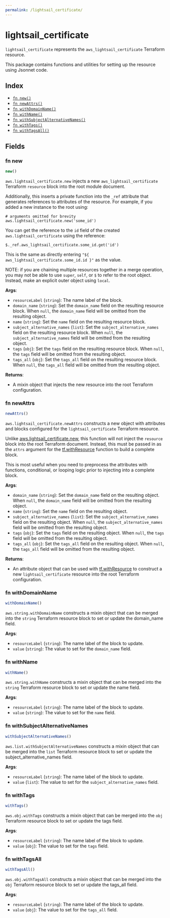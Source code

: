 ```yaml
---
permalink: /lightsail_certificate/
---
```


# lightsail_certificate

`lightsail_certificate` represents the `aws_lightsail_certificate` Terraform resource.



This package contains functions and utilities for setting up the resource using Jsonnet code.


## Index

* [`fn new()`](#fn-new)
* [`fn newAttrs()`](#fn-newattrs)
* [`fn withDomainName()`](#fn-withdomainname)
* [`fn withName()`](#fn-withname)
* [`fn withSubjectAlternativeNames()`](#fn-withsubjectalternativenames)
* [`fn withTags()`](#fn-withtags)
* [`fn withTagsAll()`](#fn-withtagsall)

## Fields

### fn new

```ts
new()
```


`aws.lightsail_certificate.new` injects a new `aws_lightsail_certificate` Terraform `resource`
block into the root module document.

Additionally, this inserts a private function into the `_ref` attribute that generates references to attributes of the
resource. For example, if you added a new instance to the root using:

    # arguments omitted for brevity
    aws.lightsail_certificate.new('some_id')

You can get the reference to the `id` field of the created `aws.lightsail_certificate` using the reference:

    $._ref.aws_lightsail_certificate.some_id.get('id')

This is the same as directly entering `"${ aws_lightsail_certificate.some_id.id }"` as the value.

NOTE: if you are chaining multiple resources together in a merge operation, you may not be able to use `super`, `self`,
or `$` to refer to the root object. Instead, make an explicit outer object using `local`.

**Args**:
  - `resourceLabel` (`string`): The name label of the block.
  - `domain_name` (`string`): Set the `domain_name` field on the resulting resource block. When `null`, the `domain_name` field will be omitted from the resulting object.
  - `name` (`string`): Set the `name` field on the resulting resource block.
  - `subject_alternative_names` (`list`): Set the `subject_alternative_names` field on the resulting resource block. When `null`, the `subject_alternative_names` field will be omitted from the resulting object.
  - `tags` (`obj`): Set the `tags` field on the resulting resource block. When `null`, the `tags` field will be omitted from the resulting object.
  - `tags_all` (`obj`): Set the `tags_all` field on the resulting resource block. When `null`, the `tags_all` field will be omitted from the resulting object.

**Returns**:
- A mixin object that injects the new resource into the root Terraform configuration.


### fn newAttrs

```ts
newAttrs()
```


`aws.lightsail_certificate.newAttrs` constructs a new object with attributes and blocks configured for the `lightsail_certificate`
Terraform resource.

Unlike [aws.lightsail_certificate.new](#fn-new), this function will not inject the `resource`
block into the root Terraform document. Instead, this must be passed in as the `attrs` argument for the
[tf.withResource](https://github.com/tf-libsonnet/core/tree/main/docs#fn-withresource) function to build a complete block.

This is most useful when you need to preprocess the attributes with functions, conditional, or looping logic prior to
injecting into a complete block.

**Args**:
  - `domain_name` (`string`): Set the `domain_name` field on the resulting object. When `null`, the `domain_name` field will be omitted from the resulting object.
  - `name` (`string`): Set the `name` field on the resulting object.
  - `subject_alternative_names` (`list`): Set the `subject_alternative_names` field on the resulting object. When `null`, the `subject_alternative_names` field will be omitted from the resulting object.
  - `tags` (`obj`): Set the `tags` field on the resulting object. When `null`, the `tags` field will be omitted from the resulting object.
  - `tags_all` (`obj`): Set the `tags_all` field on the resulting object. When `null`, the `tags_all` field will be omitted from the resulting object.

**Returns**:
  - An attribute object that can be used with [tf.withResource](https://github.com/tf-libsonnet/core/tree/main/docs#fn-withresource) to construct a new `lightsail_certificate` resource into the root Terraform configuration.


### fn withDomainName

```ts
withDomainName()
```

`aws.string.withDomainName` constructs a mixin object that can be merged into the `string`
Terraform resource block to set or update the domain_name field.



**Args**:
  - `resourceLabel` (`string`): The name label of the block to update.
  - `value` (`string`): The value to set for the `domain_name` field.


### fn withName

```ts
withName()
```

`aws.string.withName` constructs a mixin object that can be merged into the `string`
Terraform resource block to set or update the name field.



**Args**:
  - `resourceLabel` (`string`): The name label of the block to update.
  - `value` (`string`): The value to set for the `name` field.


### fn withSubjectAlternativeNames

```ts
withSubjectAlternativeNames()
```

`aws.list.withSubjectAlternativeNames` constructs a mixin object that can be merged into the `list`
Terraform resource block to set or update the subject_alternative_names field.



**Args**:
  - `resourceLabel` (`string`): The name label of the block to update.
  - `value` (`list`): The value to set for the `subject_alternative_names` field.


### fn withTags

```ts
withTags()
```

`aws.obj.withTags` constructs a mixin object that can be merged into the `obj`
Terraform resource block to set or update the tags field.



**Args**:
  - `resourceLabel` (`string`): The name label of the block to update.
  - `value` (`obj`): The value to set for the `tags` field.


### fn withTagsAll

```ts
withTagsAll()
```

`aws.obj.withTagsAll` constructs a mixin object that can be merged into the `obj`
Terraform resource block to set or update the tags_all field.



**Args**:
  - `resourceLabel` (`string`): The name label of the block to update.
  - `value` (`obj`): The value to set for the `tags_all` field.

